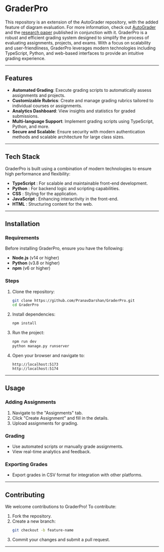 # GraderPro

This repository is an extension of the AutoGrader repository, with the added feature of diagram evaluation. For more information, check out [AutoGrader](https://github.com/PranavDarshan/AutoGrader) and the [research paper](https://ieeexplore.ieee.org/document/10817016) published in conjunction with it.
GraderPro is a robust and efficient grading system designed to simplify the process of evaluating assignments, projects, and exams. With a focus on scalability and user-friendliness, GraderPro leverages modern technologies including TypeScript, Python, and web-based interfaces to provide an intuitive grading experience.

---

## Features

- **Automated Grading**: Execute grading scripts to automatically assess assignments and projects.
- **Customizable Rubrics**: Create and manage grading rubrics tailored to individual courses or assignments.
- **Analytics Dashboard**: View insights and statistics for graded submissions.
- **Multi-language Support**: Implement grading scripts using TypeScript, Python, and more.
- **Secure and Scalable**: Ensure security with modern authentication methods and scalable architecture for large class sizes.

---

## Tech Stack

GraderPro is built using a combination of modern technologies to ensure high performance and flexibility:

- **TypeScript** : For scalable and maintainable front-end development.
- **Python** : For backend logic and scripting capabilities.
- **CSS** : Styling for the application.
- **JavaScript** : Enhancing interactivity in the front-end.
- **HTML**  : Structuring content for the web.

---

## Installation

### Requirements

Before installing GraderPro, ensure you have the following:

- **Node.js** (v14 or higher)
- **Python** (v3.8 or higher)
- **npm** (v6 or higher)

### Steps

1. Clone the repository:
   ```bash
   git clone https://github.com/PranavDarshan/GraderPro.git
   cd GraderPro
   ```

2. Install dependencies:
   ```bash
   npm install
   ```

3. Run the project:
   ```bash
   npm run dev
   python manage.py runserver
   ```

4. Open your browser and navigate to:
   ```
   http://localhost:5173
   http://localhost:5174
   ```

---

## Usage

### Adding Assignments
1. Navigate to the "Assignments" tab.
2. Click "Create Assignment" and fill in the details.
3. Upload assignments for grading.

### Grading
- Use automated scripts or manually grade assignments.
- View real-time analytics and feedback.

### Exporting Grades
- Export grades in CSV format for integration with other platforms.

---

## Contributing

We welcome contributions to GraderPro! To contribute:

1. Fork the repository.
2. Create a new branch:
   ```bash
   git checkout -b feature-name
   ```
3. Commit your changes and submit a pull request.

---
